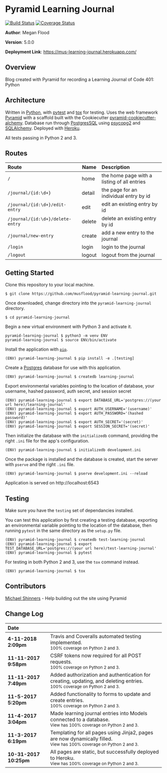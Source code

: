 # Pyramid Learning Journal

[![Build Status](https://travis-ci.org/musflood/pyramid-learning-journal.svg?branch=master)](https://travis-ci.org/musflood/pyramid-learning-journal)
[![Coverage Status](https://coveralls.io/repos/github/musflood/pyramid-learning-journal/badge.svg?branch=master)](https://coveralls.io/github/musflood/pyramid-learning-journal?branch=master)

**Author**: Megan Flood

**Version**: 5.0.0

**Deployment Link**: https://mus-learning-journal.herokuapp.com/

## Overview
Blog created with Pyramid for recording a Learning Journal of Code 401: Python

## Architecture
Written in [Python](https://www.python.org/), with [pytest](https://docs.pytest.org/en/latest/) and [tox](https://tox.readthedocs.io/en/latest/) for testing. Uses the web framework [Pyramid](https://trypyramid.com/) with a scaffold built with the Cookiecutter [pyramid-cookiecutter-alchemy](https://github.com/Pylons/pyramid-cookiecutter-alchemy). Database run through [PostgresSQL](https://www.postgresql.org/) using [psycopg2](http://initd.org/psycopg/) and [SQLAlchemy](http://www.sqlalchemy.org/). Deployed with [Heroku](https://www.heroku.com/home).

All tests passing in Python 2 and 3.

## Routes
| Route | Name | Description |
|:--|--|:--|
| `/` | home | the home page with a listing of all entries |
| `/journal/{id:\d+}` | detail | the page for an individual entry by id |
| `/journal/{id:\d+}/edit-entry` | edit | edit an existing entry by id |
| `/journal/{id:\d+}/delete-entry` | delete | delete an existing entry by id |
| `/journal/new-entry` | create | add a new entry to the journal |
| `/login` | login | login to the journal |
| `/logout` | logout | logout from the journal |

## Getting Started

Clone this repository to your local machine.
```
$ git clone https://github.com/musflood/pyramid-learning-journal.git
```

Once downloaded, change directory into the `pyramid-learning-journal` directory.
```
$ cd pyramid-learning-journal
```

Begin a new virtual environment with Python 3 and activate it.
```
pyramid-learning-journal $ python3 -m venv ENV
pyramid-learning-journal $ source ENV/bin/activate
```

Install the application with [`pip`](https://pip.pypa.io/en/stable/installing/).
```
(ENV) pyramid-learning-journal $ pip install -e .[testing]
```

Create a [Postgres](https://wiki.postgresql.org/wiki/Detailed_installation_guides) database for use with this application.
```
(ENV) pyramid-learning-journal $ createdb learning-journal
```

Export environmental variables pointing to the location of database, your username, hashed password, auth secret, and session secret
```
(ENV) pyramid-learning-journal $ export DATABASE_URL='postgres://(your url here)/learning-journal'
(ENV) pyramid-learning-journal $ export AUTH_USERNAME='(username)'
(ENV) pyramid-learning-journal $ export AUTH_PASSWORD='(hashed password)'
(ENV) pyramid-learning-journal $ export AUTH_SECRET='(secret)'
(ENV) pyramid-learning-journal $ export SESSION_SECRET='(secret)'
```

Then initialize the database with the `initializedb` command, providing the right `.ini` file for the app's configuration.
```
(ENV) pyramid-learning-journal $ initializedb development.ini
```

Once the package is installed and the database is created, start the server with `pserve` and the right `.ini` file.
```
(ENV) pyramid-learning-journal $ pserve development.ini --reload
```

Application is served on http://localhost:6543

## Testing
Make sure you have the `testing` set of dependancies installed.

You can test this application by first creating a testing database, exporting an environmental variable pointing to the location of the database, then running `pytest` in the same directory as the `setup.py` file.
```
(ENV) pyramid-learning-journal $ createdb test-learning-journal
(ENV) pyramid-learning-journal $ export TEST_DATABASE_URL='postgres://(your url here)/test-learning-journal'
(ENV) pyramid-learning-journal $ pytest
```

For testing in both Python 2 and 3, use the `tox` command instead.
```
(ENV) pyramid-learning-journal $ tox
```

## Contributors
[Michael Shinners](https://github.com/mshinners) - Help building out the site using Pyramid

## Change Log

| Date | &emsp;
| :--- | ---
|**4-11-2018 2:09pm** | Travis and Coveralls automated testing implemented.<br><sup>100% coverage on Python 2 and 3.</sup>
|**11-11-2017 9:58pm** | CSRF tokens now required for all POST requests.<br><sup>100% coverage on Python 2 and 3.</sup>
|**11-11-2017 7:49pm** | Added authorization and authentication for creating, updating, and deleting entries.<br><sup>100% coverage on Python 2 and 3.</sup>
|**11-5-2017 5:20pm** | Added functionality to forms to update and create entries.<br><sup>100% coverage on Python 2 and 3.</sup>
|**11-4-2017 3:04pm** | Made learning journal entries into Models connected to a database.<br><sup>View has 100% coverage on Python 2 and 3.</sup>
|**11-3-2017 6:19pm** | Templating for all pages using Jinja2, pages are now dynamically filled.<br><sup>View has 100% coverage on Python 2 and 3.</sup>
|**10-31-2017 10:25pm** | All pages are static, but successfully deployed to Heroku.<br><sup>View has 100% coverage on Python 2 and 3.</sup>

